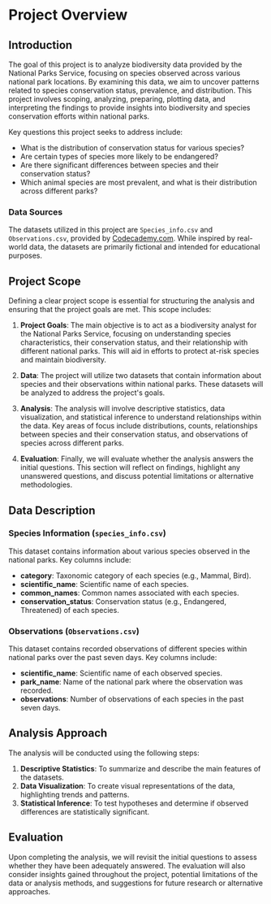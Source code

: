 # Project Overview

## Introduction

The goal of this project is to analyze biodiversity data provided by the National Parks Service, focusing on species observed across various national park locations. By examining this data, we aim to uncover patterns related to species conservation status, prevalence, and distribution. This project involves scoping, analyzing, preparing, plotting data, and interpreting the findings to provide insights into biodiversity and species conservation efforts within national parks.

Key questions this project seeks to address include:

- What is the distribution of conservation status for various species?
- Are certain types of species more likely to be endangered?
- Are there significant differences between species and their conservation status?
- Which animal species are most prevalent, and what is their distribution across different parks?

### Data Sources

The datasets utilized in this project are `Species_info.csv` and `Observations.csv`, provided by [Codecademy.com](https://www.codecademy.com). While inspired by real-world data, the datasets are primarily fictional and intended for educational purposes.

## Project Scope

Defining a clear project scope is essential for structuring the analysis and ensuring that the project goals are met. This scope includes:

1. **Project Goals**: The main objective is to act as a biodiversity analyst for the National Parks Service, focusing on understanding species characteristics, their conservation status, and their relationship with different national parks. This will aid in efforts to protect at-risk species and maintain biodiversity.

2. **Data**: The project will utilize two datasets that contain information about species and their observations within national parks. These datasets will be analyzed to address the project's goals.

3. **Analysis**: The analysis will involve descriptive statistics, data visualization, and statistical inference to understand relationships within the data. Key areas of focus include distributions, counts, relationships between species and their conservation status, and observations of species across different parks.

4. **Evaluation**: Finally, we will evaluate whether the analysis answers the initial questions. This section will reflect on findings, highlight any unanswered questions, and discuss potential limitations or alternative methodologies.

## Data Description

### Species Information (`species_info.csv`)

This dataset contains information about various species observed in the national parks. Key columns include:

- **category**: Taxonomic category of each species (e.g., Mammal, Bird).
- **scientific_name**: Scientific name of each species.
- **common_names**: Common names associated with each species.
- **conservation_status**: Conservation status (e.g., Endangered, Threatened) of each species.

### Observations (`Observations.csv`)

This dataset contains recorded observations of different species within national parks over the past seven days. Key columns include:

- **scientific_name**: Scientific name of each observed species.
- **park_name**: Name of the national park where the observation was recorded.
- **observations**: Number of observations of each species in the past seven days.

## Analysis Approach

The analysis will be conducted using the following steps:

1. **Descriptive Statistics**: To summarize and describe the main features of the datasets.
2. **Data Visualization**: To create visual representations of the data, highlighting trends and patterns.
3. **Statistical Inference**: To test hypotheses and determine if observed differences are statistically significant.

## Evaluation

Upon completing the analysis, we will revisit the initial questions to assess whether they have been adequately answered. The evaluation will also consider insights gained throughout the project, potential limitations of the data or analysis methods, and suggestions for future research or alternative approaches.

